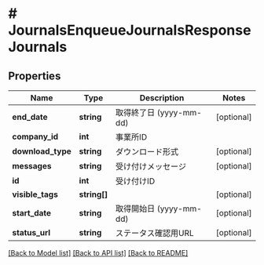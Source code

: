 # # JournalsEnqueueJournalsResponseJournals

## Properties

Name | Type | Description | Notes
------------ | ------------- | ------------- | -------------
**end_date** | **string** | 取得終了日 (yyyy-mm-dd) | [optional] 
**company_id** | **int** | 事業所ID | 
**download_type** | **string** | ダウンロード形式 | [optional] 
**messages** | **string** | 受け付けメッセージ | [optional] 
**id** | **int** | 受け付けID | 
**visible_tags** | **string[]** |  | [optional] 
**start_date** | **string** | 取得開始日 (yyyy-mm-dd) | [optional] 
**status_url** | **string** | ステータス確認用URL | [optional] 

[[Back to Model list]](../../README.md#documentation-for-models) [[Back to API list]](../../README.md#documentation-for-api-endpoints) [[Back to README]](../../README.md)


